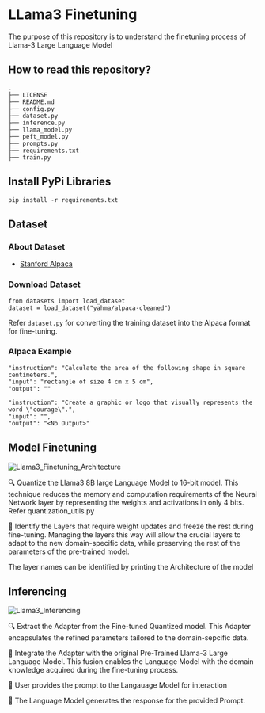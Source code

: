 # LLama3 Finetuning

The purpose of this repository is to understand the finetuning process of Llama-3 Large Language Model

## How to read this repository?

```
.
├── LICENSE
├── README.md
├── config.py
├── dataset.py
├── inference.py
├── llama_model.py
├── peft_model.py
├── prompts.py
├── requirements.txt
├── train.py
```

## Install PyPi Libraries

`pip install -r requirements.txt`

## Dataset

### About Dataset

- [Stanford Alpaca](https://github.com/tatsu-lab/stanford_alpaca)

### Download Dataset
```
from datasets import load_dataset
dataset = load_dataset("yahma/alpaca-cleaned")
```

Refer `dataset.py` for converting the training dataset into the Alpaca format for fine-tuning.

### Alpaca Example

```
"instruction": "Calculate the area of the following shape in square centimeters.",
"input": "rectangle of size 4 cm x 5 cm",
"output": ""
```

```
"instruction": "Create a graphic or logo that visually represents the word \"courage\".",
"input": "",
"output": "<No Output>"
```

## Model Finetuning

![Llama3_Finetuning_Architecture](https://github.com/bala1802/LLama3_Finetuning/assets/22103095/9303a4b5-3e13-431d-a7ec-ac2acebd3652)

🔍 Quantize the Llama3 8B large Language Model to 16-bit model. This technique reduces the memory and computation requirements of the Neural Network layer by representing the weights and activations in only 4 bits. Refer quantization_utils.py

🧠 Identify the Layers that require weight updates and freeze the rest during fine-tuning. Managing the layers this way will allow the crucial layers to adapt to the new domain-specific data, while preserving the rest of the parameters of the pre-trained model.

The layer names can be identified by printing the Architecture of the model

## Inferencing

![Llama3_Inferencing](https://github.com/bala1802/LLama3_Finetuning/assets/22103095/e19a2b2d-40fa-4a48-bad3-b06ac983e5db)

🔍 Extract the Adapter from the Fine-tuned Quantized model. This Adapter encapsulates the refined parameters tailored to the domain-sepcific data.

🧩 Integrate the Adapter with the original Pre-Trained Llama-3 Large Language Model. This fusion enables the Language Model with the domain knowledge acquired during the fine-tuning process.

💬 User provides the prompt to the Langauage Model for interaction

🚀 The Language Model generates the response for the provided Prompt.


